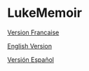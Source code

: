 # LukeMemoir

[Version Francaise](https://github.com/godicked/LukeMemoir/blob/main/2020-2021_DG_LUKE_D%C3%A9clinDeLH%C3%A9g%C3%A9monieDuChristianismeDansLeMondeOccidental-EtLImportanceDeLaSpiritualit%C3%A9_VERSION_FRANCAISE.pdf)

[English Version](https://github.com/godicked/LukeMemoir/blob/main/2020-2021_DG_LUKE_DeclineOfChristianitysHegemonyInTheWesternWorld-AndTheImportanceOfSpirituality_ORIGINAL_VERSION_ENGLISH.pdf)

[Versión Español](https://github.com/godicked/LukeMemoir/blob/main/2020-2021_DG_LUKE_DecliveDeLaHegemoniaDelCristianismoEnElMundoOccidental-yImportanciaDeLaEspiritualidad_VERSION_ESPANOL.pdf)
